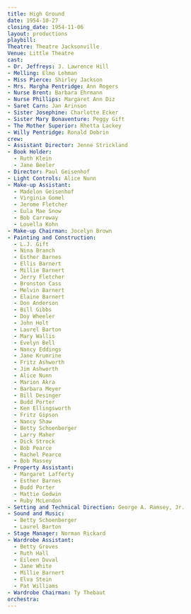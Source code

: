 ```yaml
---
title: High Ground
date: 1954-10-27
closing_date: 1954-11-06
layout: productions
playbill:
Theatre: Theatre Jacksonville
Venue: Little Theatre
cast:
- Dr. Jeffreys: J. Lawrence Hill
- Melling: Elmo Lehman
- Miss Pierce: Shirley Jackson
- Mrs. Margha Pentridge: Ann Rogers
- Nurse Brent: Barbara Ehrmann
- Nurse Phillips: Margaret Ann Diz
- Saret Carn: Jan Arinson
- Sister Josephine: Charlotte Ecker
- Sister Mary Bonaventure: Peggy Gift
- The Mother Superior: Rhetta Lackey
- Willy Pentridge: Ronald Dobrin
crew:
- Assistant Director: Jenne Strickland
- Book Holder:
  - Ruth Klein
  - Jane Beeler
- Director: Paul Geisenhof
- Light Controls: Alice Nunn
- Make-up Assistant:
  - Madelon Geisenhof
  - Virginia Gomel
  - Jerome Fletcher
  - Eula Mae Snow
  - Bob Carroway
  - Louella Kohn
- Make-up Chairman: Jocelyn Brown
- Painting and Construction:
  - L.J. Gift
  - Nina Branch
  - Esther Barnes
  - Ellis Barnert
  - Millie Barnert
  - Jerry Fletcher
  - Bronston Cass
  - Melvin Barnert
  - Elaine Barnert
  - Don Anderson
  - Bill Gibbs
  - Doy Wheeler
  - John Holt
  - Laurel Barton
  - Mary Wallis
  - Evelyn Bell
  - Nancy Eddings
  - Jane Krumrine
  - Fritz Ashworth
  - Jim Ashworth
  - Alice Nunn
  - Marion Akra
  - Barbara Meyer
  - Bill Desinger
  - Budd Porter
  - Ken Ellingsworth
  - Fritz Gipson
  - Nancy Shaw
  - Betty Schoenberger
  - Larry Maher
  - Dick Strock
  - Bob Pearce
  - Rachel Pearce
  - Bob Massey
- Property Assistant:
  - Margaret Lafferty
  - Esther Barnes
  - Budd Porter
  - Mattie Godwin
  - Ruby McLendon
- Setting and Technical Direction: George A. Ramsey, Jr.
- Sound and Music:
  - Betty Schoenberger
  - Laurel Barton
- Stage Manager: Norman Rickard
- Wardrobe Assistant:
  - Betty Groves
  - Ruth Hall
  - Eileen Duval
  - Jane White
  - Millie Barnert
  - Elva Stein
  - Pat Williams
- Wardrobe Chairman: Ty Thebaut
orchestra:
---
```


